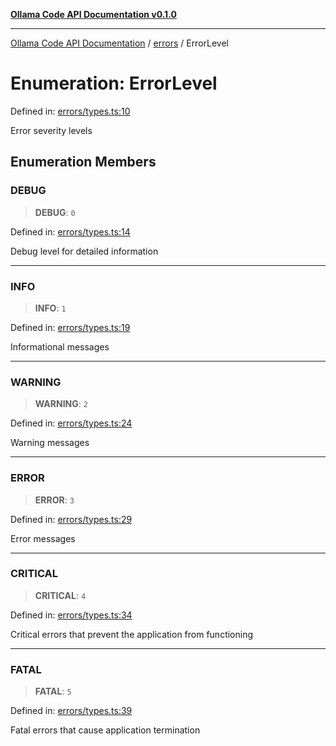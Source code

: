 [**Ollama Code API Documentation v0.1.0**](../../README.md)

***

[Ollama Code API Documentation](../../modules.md) / [errors](../README.md) / ErrorLevel

# Enumeration: ErrorLevel

Defined in: [errors/types.ts:10](https://github.com/erichchampion/ollama-code/blob/97554aa24b97798bc862485527ccd6faff2a1d42/ollama-code/src/errors/types.ts#L10)

Error severity levels

## Enumeration Members

### DEBUG

> **DEBUG**: `0`

Defined in: [errors/types.ts:14](https://github.com/erichchampion/ollama-code/blob/97554aa24b97798bc862485527ccd6faff2a1d42/ollama-code/src/errors/types.ts#L14)

Debug level for detailed information

***

### INFO

> **INFO**: `1`

Defined in: [errors/types.ts:19](https://github.com/erichchampion/ollama-code/blob/97554aa24b97798bc862485527ccd6faff2a1d42/ollama-code/src/errors/types.ts#L19)

Informational messages

***

### WARNING

> **WARNING**: `2`

Defined in: [errors/types.ts:24](https://github.com/erichchampion/ollama-code/blob/97554aa24b97798bc862485527ccd6faff2a1d42/ollama-code/src/errors/types.ts#L24)

Warning messages

***

### ERROR

> **ERROR**: `3`

Defined in: [errors/types.ts:29](https://github.com/erichchampion/ollama-code/blob/97554aa24b97798bc862485527ccd6faff2a1d42/ollama-code/src/errors/types.ts#L29)

Error messages

***

### CRITICAL

> **CRITICAL**: `4`

Defined in: [errors/types.ts:34](https://github.com/erichchampion/ollama-code/blob/97554aa24b97798bc862485527ccd6faff2a1d42/ollama-code/src/errors/types.ts#L34)

Critical errors that prevent the application from functioning

***

### FATAL

> **FATAL**: `5`

Defined in: [errors/types.ts:39](https://github.com/erichchampion/ollama-code/blob/97554aa24b97798bc862485527ccd6faff2a1d42/ollama-code/src/errors/types.ts#L39)

Fatal errors that cause application termination
